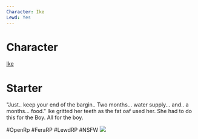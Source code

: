 ```yaml
---
Character: Ike
Lewd: Yes
---
```

# Character
[Ike](People/0.%20Characters/Character%20Profiles/To%20Edit/Ike.md)

# Starter
"Just.. keep your end of the bargin.. Two months... water supply... and.. a months... food." Ike gritted her teeth as the fat oaf used her. She had to do this for the Boy. All for the boy.

#OpenRp #FeraRP #LewdRP  #NSFW
![](ezgif-4-064705ae48.gif)